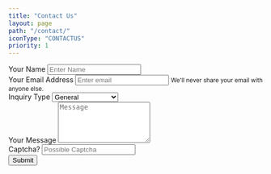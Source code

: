 ```yaml
---
title: "Contact Us"
layout: page
path: "/contact/"
iconType: "CONTACTUS"
priority: 1
---
```


<script>
	var form = document.querySelector('form');
	form.onsubmit = function(e) {
	  console.log('tst')
	  e.preventDefault();

	  // No back end to actually submit to!
	  alert('Open the console to see the submit data!')
	  return false;
	};
</script>
<form>
  <div class="form-group">
    <label for="name">Your Name</label>
    <input type="text" class="form-control" id="name" placeholder="Enter Name">
  </div>
  <div class="form-group">
    <label for="email">Your Email Address</label>
    <input type="email" class="form-control" id="email" aria-describedby="emailHelp" placeholder="Enter email">
    <small id="emailHelp" class="form-text text-muted">We'll never share your email with anyone else.</small>
  </div>
  <div class="form-row">
    <div class="form-group">
      <label for="inquiry-type">Inquiry Type</label>
      <select id="inquiry-type" class="form-control">
        <option selected>General</option>
        <option>Slack Invite</option>
        <option>Sponsorship</option>
        <option>Presentations</option>
        <option>Report an Incident</option>
      </select>
    </div>
  </div>
  <div class="form-group">
    <label for="message">Your Message</label>
    <textarea type="text" class="form-control" rows="5" id="message" placeholder="Message" resizeable></textarea> 
  </div>
  <div class="form-group">
    <label for="captcha">Captcha?</label>
    <input type="text" class="form-control" id="captcha" placeholder="Possible Captcha">
  </div>
  <button id="contact_form_btn" type="submit" class="btn btn-primary">Submit</button>
</form>
